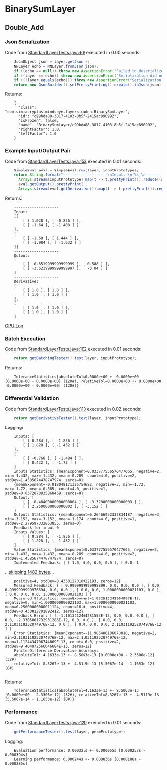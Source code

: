 # BinarySumLayer
## Double_Add
### Json Serialization
Code from [StandardLayerTests.java:69](../../../../../../../../src/main/java/com/simiacryptus/mindseye/test/StandardLayerTests.java#L69) executed in 0.00 seconds: 
```java
    JsonObject json = layer.getJson();
    NNLayer echo = NNLayer.fromJson(json);
    if ((echo == null)) throw new AssertionError("Failed to deserialize");
    if ((layer == echo)) throw new AssertionError("Serialization did not copy");
    if ((!layer.equals(echo))) throw new AssertionError("Serialization not equal");
    return new GsonBuilder().setPrettyPrinting().create().toJson(json);
```

Returns: 

```
    {
      "class": "com.simiacryptus.mindseye.layers.cudnn.BinarySumLayer",
      "id": "c99bda88-3817-4103-8b5f-2415ac890992",
      "isFrozen": false,
      "name": "BinarySumLayer/c99bda88-3817-4103-8b5f-2415ac890992",
      "rightFactor": 1.0,
      "leftFactor": 1.0
    }
```



### Example Input/Output Pair
Code from [StandardLayerTests.java:153](../../../../../../../../src/main/java/com/simiacryptus/mindseye/test/StandardLayerTests.java#L153) executed in 0.01 seconds: 
```java
    SimpleEval eval = SimpleEval.run(layer, inputPrototype);
    return String.format("--------------------\nInput: \n[%s]\n--------------------\nOutput: \n%s\n--------------------\nDerivative: \n%s",
      Arrays.stream(inputPrototype).map(t -> t.prettyPrint()).reduce((a, b) -> a + ",\n" + b).get(),
      eval.getOutput().prettyPrint(),
      Arrays.stream(eval.getDerivative()).map(t -> t.prettyPrint()).reduce((a, b) -> a + ",\n" + b).get());
```

Returns: 

```
    --------------------
    Input: 
    [[
    	[ [ 1.028 ], [ -0.856 ] ],
    	[ [ -1.64 ], [ -1.408 ] ]
    ],
    [
    	[ [ -1.68 ], [ 1.444 ] ],
    	[ [ -1.984 ], [ -1.632 ] ]
    ]]
    --------------------
    Output: 
    [
    	[ [ -0.6519999999999999 ], [ 0.588 ] ],
    	[ [ -3.6239999999999997 ], [ -3.04 ] ]
    ]
    --------------------
    Derivative: 
    [
    	[ [ 1.0 ], [ 1.0 ] ],
    	[ [ 1.0 ], [ 1.0 ] ]
    ],
    [
    	[ [ 1.0 ], [ 1.0 ] ],
    	[ [ 1.0 ], [ 1.0 ] ]
    ]
```



[GPU Log](etc/cuda.log)

### Batch Execution
Code from [StandardLayerTests.java:102](../../../../../../../../src/main/java/com/simiacryptus/mindseye/test/StandardLayerTests.java#L102) executed in 0.01 seconds: 
```java
    return getBatchingTester().test(layer, inputPrototype);
```

Returns: 

```
    ToleranceStatistics{absoluteTol=0.0000e+00 +- 0.0000e+00 [0.0000e+00 - 0.0000e+00] (120#), relativeTol=0.0000e+00 +- 0.0000e+00 [0.0000e+00 - 0.0000e+00] (120#)}
```



### Differential Validation
Code from [StandardLayerTests.java:110](../../../../../../../../src/main/java/com/simiacryptus/mindseye/test/StandardLayerTests.java#L110) executed in 0.02 seconds: 
```java
    return getDerivativeTester().test(layer, inputPrototype);
```
Logging: 
```
    Inputs: [
    	[ [ 0.284 ], [ -1.836 ] ],
    	[ [ 1.828 ], [ -1.432 ] ]
    ],
    [
    	[ [ -0.768 ], [ -1.484 ] ],
    	[ [ 0.432 ], [ -1.72 ] ]
    ]
    Inputs Statistics: {meanExponent=0.033777556570477665, negative=2, min=-1.432, max=-1.432, mean=-0.289, count=4.0, positive=2, stdDev=1.4585674478747974, zeros=0},
    {meanExponent=-0.018048171325754682, negative=3, min=-1.72, max=-1.72, mean=-0.885, count=4.0, positive=1, stdDev=0.8372878835860459, zeros=0}
    Output: [
    	[ [ -0.48400000000000004 ], [ -3.3200000000000003 ] ],
    	[ [ 2.2600000000000002 ], [ -3.152 ] ]
    ]
    Outputs Statistics: {meanExponent=0.26466952332834187, negative=3, min=-3.152, max=-3.152, mean=-1.174, count=4.0, positive=1, stdDev=2.279597332863855, zeros=0}
    Feedback for input 0
    Inputs Values: [
    	[ [ 0.284 ], [ -1.836 ] ],
    	[ [ 1.828 ], [ -1.432 ] ]
    ]
    Value Statistics: {meanExponent=0.033777556570477665, negative=2, min=-1.432, max=-1.432, mean=-0.289, count=4.0, positive=2, stdDev=1.4585674478747974, zeros=0}
    Implemented Feedback: [ [ 1.0, 0.0, 0.0, 0.0 ], [ 0.0, 1
```
...[skipping 1482 bytes](etc/8.txt)...
```
    positive=4, stdDev=0.4330127018922193, zeros=12}
    Measured Feedback: [ [ 0.9999999999998899, 0.0, 0.0, 0.0 ], [ 0.0, 0.9999999999976694, 0.0, 0.0 ], [ 0.0, 0.0, 1.0000000000021103, 0.0 ], [ 0.0, 0.0, 0.0, 1.0000000000021103 ] ]
    Measured Statistics: {meanExponent=1.932512242964997E-13, negative=0, min=1.0000000000021103, max=1.0000000000021103, mean=0.25000000000011124, count=16.0, positive=4, stdDev=0.433012701892412, zeros=12}
    Feedback Error: [ [ -1.1013412404281553E-13, 0.0, 0.0, 0.0 ], [ 0.0, -2.3305801732931286E-12, 0.0, 0.0 ], [ 0.0, 0.0, 2.1103119252074976E-12, 0.0 ], [ 0.0, 0.0, 0.0, 2.1103119252074976E-12 ] ]
    Error Statistics: {meanExponent=-11.985480186078018, negative=2, min=2.1103119252074976E-12, max=2.1103119252074976E-12, mean=1.1124434706744069E-13, count=16.0, positive=2, stdDev=9.404972566646684E-13, zeros=12}
    Finite-Difference Derivative Accuracy:
    absoluteTol: 4.1633e-13 +- 8.5063e-13 [0.0000e+00 - 2.3306e-12] (32#)
    relativeTol: 8.3267e-13 +- 4.5119e-13 [5.5067e-14 - 1.1653e-12] (8#)
    
```

Returns: 

```
    ToleranceStatistics{absoluteTol=4.1633e-13 +- 8.5063e-13 [0.0000e+00 - 2.3306e-12] (32#), relativeTol=8.3267e-13 +- 4.5119e-13 [5.5067e-14 - 1.1653e-12] (8#)}
```



### Performance
Code from [StandardLayerTests.java:120](../../../../../../../../src/main/java/com/simiacryptus/mindseye/test/StandardLayerTests.java#L120) executed in 0.01 seconds: 
```java
    getPerformanceTester().test(layer, permPrototype);
```
Logging: 
```
    Evaluation performance: 0.000321s +- 0.000055s [0.000257s - 0.000394s]
    Learning performance: 0.000244s +- 0.000036s [0.000186s - 0.000285s]
    
```

